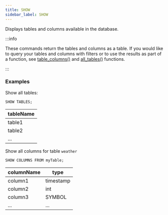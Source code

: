 ```yaml
---
title: SHOW
sidebar_label: SHOW
---
```


Displays tables and columns available in the database.

:::info

These commands return the tables and columns as a table. If you would like to
query your tables and columns with filters or to use the results as part of a
function, see [table_columns()](reference/function/meta.md#table_columns) and
[all_tables()](reference/function/meta.md#all_tables) functions.

:::

### Examples

Show all tables:

```questdb-sql
SHOW TABLES;
```

| tableName |
| --------- |
| table1    |
| table2    |
| ...       |

Show all columns for table `weather`

```questdb-sql
SHOW COLUMNS FROM myTable;
```

| columnName | type      |
| ---------- | --------- |
| column1    | timestamp |
| column2    | int       |
| column3    | SYMBOL    |
| ...        | ...       |
